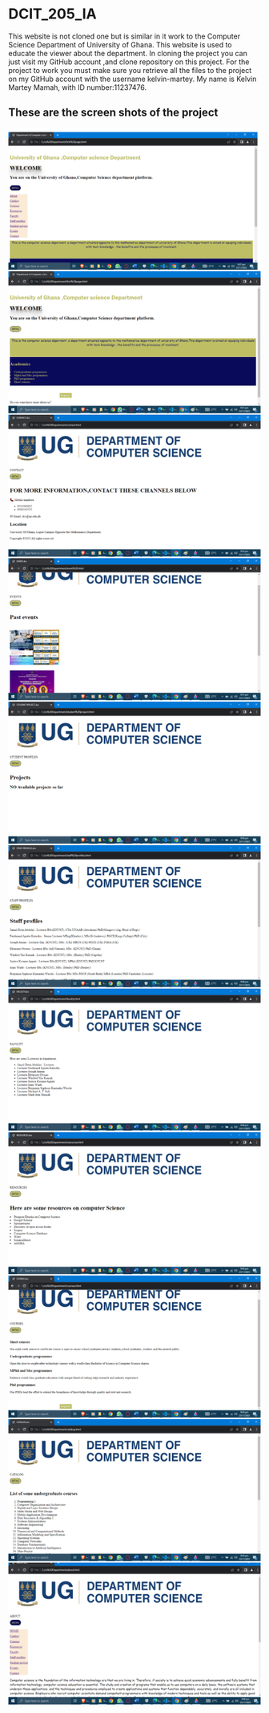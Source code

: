 # DCIT_205_IA

This website is not cloned one but is similar in it work to the Computer Science Department of University of Ghana. This website is used to educate the viewer about the department. In cloning the project you can just visit my GitHub account ,and clone repository on this project. For the project to work you must make sure you retrieve all the files to the project on my GitHub account with the username kelvin-martey.
My name is Kelvin Martey Mamah, with ID number:11237476.

## These are the screen shots of the project

![Alt text](<first page 2.png>) ![Alt text](<first page.png>) ![Alt text](contact.png) ![Alt text](events.png) ![Alt text](student.png) ![Alt text](staff.png) ![Alt text](faculty.png) ![Alt text](resources.png) ![Alt text](courses.png) ![Alt text](catalog.png) ![Alt text](about.png)
